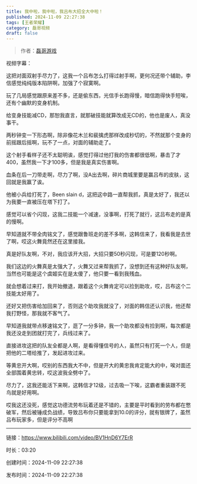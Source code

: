 ```yaml
---
title: 我中啦，我中啦，我吕布大招全大中啦！
published: 2024-11-09 22:27:38
tags: [王者荣耀]
category: 磊哥视频
draft: false
---
```



> 作者：[磊哥游戏](https://space.bilibili.com/268941858?spm_id_from=333.788.upinfo.head.click)

视频字幕：

这把对面双射手尽力了，这我一个吕布怎么打得过射手啊，更何况还带个辅助，李信感觉纯纯版本陷阱啊，加强了个寂寞啊。

玩了几局感觉跟原来差不多，还是偷东西，光信手长跑得慢，暗信跑得快手短唉，还有个幽默的变身机制。

给变身技能减CD，那恕我直言，就那破技能就算改成无CD的，他也是废人，真没事干。

两秒钟变一下形态啊，除非像花木兰和裴擒虎那样改成秒切的，不然就那个变身的前摇跟后摇啊，玩不了一点，对面的辅助走了。

这个射手看样子还不太聪明诶，感觉打得过他打我的伤害都很低啊，暴击了才400，虽然我一下才100多，但是我是真实伤害啊。

血条在后一刀带走啊，尽力了啊，没A出去啊，碎片商城里要是赢吕布的皮肤，这回就是我赢了诶。

他被小兵给打死了，Been slain d，这把这中路一直帮我抓，真是太好了，我还以为我要一直被压在塔下打了。

感觉可以省个闪现，这我二技能一个减速，没事啊，打死了就行，这吕布走的是真的慢啊。

早知道就不带全肉铭文了，感觉跟鲁班走的差不多啊，这韩信来了，我看我是去世了啊，哎这火舞竟然还在这里接我。

真是好队友啊，不对，我应该开大招，大招只要50秒闪现，可是要120秒啊。

我们这边的火舞真是太强大了，火舞又过来帮我抓了，没想到还有这种好队友啊，当然也可能是这个虞姬实在是太傻了，他只要一看到我残血。

就会想着过来打，我开始撤退，跟着这个火舞肯定可以捡到助攻，哎，吕布这个二技能太好用了。

还好又把伤害给加回来了，否则这个助攻我就没了，对面的韩信还认识我，他还帮我打野怪，那我就不客气了。

早知道我就带点移速铭文了，逛了一分多钟，我一个助攻都没有捡到啊，每次都是我还没走到团就打完了，兵线过来了。

直接进攻这把的队友全都是人啊，是看得懂信号的人，虽然只有打死一个人，但是把他的二塔给推了，发起进攻过来。

等黄忠开大啊，哎别的东西我大不中，但是开大的黄忠我肯定能大的中，唉对面还全部围着黄忠转，哎这波我全劈中了。

尽力了，这我还能活下来啊，这韩信才12级，过去吸一下唉，这霸者重装跟不死鸟就是好用啊。

哎我这还没死，感觉这功德流劳布玩着还是不错的，主要是平时看到的劳布都在憋破军，然后被锤成负战绩，导致吕布你只要能拿到10.0的评分，就有银牌了，虽然吕布玩家多，但是评分不高啊

---


链接：https://www.bilibili.com/video/BV1HnD6Y7ErR



时长：03:20

创建时间：2024-11-09 22:27:38

发布时间：2024-11-09 22:27:38
